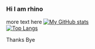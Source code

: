 ### Hi I am rhino
more text here
[![My GitHub stats](https://github-readme-stats.vercel.app/api?username=Emantella)](https://github.com/anuraghazra/github-readme-stats)  
[![Top Langs](https://github-readme-stats.vercel.app/api/top-langs/?username=Emantella)](https://github.com/anuraghazra/github-readme-stats)  

Thanks Bye
